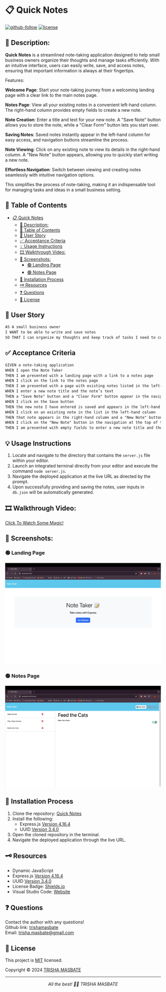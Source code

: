 # 📋 Quick Notes

[![github-follow](https://img.shields.io/github/followers/trishamasbate?label=Follow&logoColor=purple&style=social)](https://github.com/trishamasbate)
[![license](https://img.shields.io/badge/License-MIT-brightgreen.svg)](https://choosealicense.com/licenses/mit/)


## 📃 Description:
**Quick Notes** is a streamlined note-taking application designed to help small business owners organize their thoughts and manage tasks efficiently. With an intuitive interface, users can easily write, save, and access notes, ensuring that important information is always at their fingertips.

Features:

  **Welcome Page**: Start your note-taking journey from a welcoming landing page with a clear link to the main notes page.

  **Notes Page**: View all your existing notes in a convenient left-hand column. The right-hand column provides empty fields to create a new note.

  **Note Creation**: Enter a title and text for your new note. A "Save Note" button allows you to store the note, while a "Clear Form" button lets you start over.

  **Saving Notes**: Saved notes instantly appear in the left-hand column for easy access, and navigation buttons streamline the process.

  **Note Viewing**: Click on any existing note to view its details in the right-hand column. A "New Note" button appears, allowing you to quickly start writing a new note.

  **Effortless Navigation**: Switch between viewing and creating notes seamlessly with intuitive navigation options.

This simplifies the process of note-taking, making it an indispensable tool for managing tasks and ideas in a small business setting.

## 📌 Table of Contents
- [📋 Quick Notes](#-quick-notes)
  - [📃 Description:](#-description)
  - [📌 Table of Contents](#-table-of-contents)
  - [🔎 User Story](#-user-story)
  - [✅ Acceptance Criteria](#-acceptance-criteria)
  - [💡 Usage Instructions](#-usage-instructions)
  - [🎞️ Walkthrough Video:](#️-walkthrough-video)
  - [📸 Screenshots:](#-screenshots)
    - [🟢 Landing Page](#-landing-page)
    - [🟢 Notes Page](#-notes-page)
  - [📲 Installation Process](#-installation-process)
  - [🗝️ Resources](#️-resources)
  - [❓ Questions](#-questions)
  - [🪪 License](#-license)

## 🔎 User Story
```md
AS A small business owner
I WANT to be able to write and save notes
SO THAT I can organize my thoughts and keep track of tasks I need to complete
```

## ✅ Acceptance Criteria
```md
GIVEN a note-taking application
WHEN I open the Note Taker
THEN I am presented with a landing page with a link to a notes page
WHEN I click on the link to the notes page
THEN I am presented with a page with existing notes listed in the left-hand column, plus empty fields to enter a new note title and the note’s text in the right-hand column
WHEN I enter a new note title and the note’s text
THEN a "Save Note" button and a "Clear Form" button appear in the navigation at the top of the page
WHEN I click on the Save button
THEN the new note I have entered is saved and appears in the left-hand column with the other existing notes and the buttons in the navigation disappear
WHEN I click on an existing note in the list in the left-hand column
THEN that note appears in the right-hand column and a "New Note" button appears in the navigation
WHEN I click on the "New Note" button in the navigation at the top of the page
THEN I am presented with empty fields to enter a new note title and the note’s text in the right-hand column and the button disappears
```

## 💡 Usage Instructions
1.	Locate and navigate to the directory that contains the `server.js` file within your editor.
2.	Launch an integrated terminal directly from your editor and execute the command `node server.js`.
3.	Navigate the deployed application at the live URL as directed by the prompt.
4.	Upon successfully providing and saving the notes, user inputs in `db.json` will be automatically generated.


## 🎞️ Walkthrough Video:
[Click To Watch Some Magic!](https://youtu.be/oX4rmz8SycQ?si=zqz4oc6RHigQCUNe)

## 📸 Screenshots:
### 🟢 Landing Page
![](./assets_example/landing-page.png)
### 🟢 Notes Page
![](./assets_example/notes-page.png)

## 📲 Installation Process
1. Clone the repository: [Quick Notes](https://github.com/trishamasbate/quick-notes)
2. Install the following: 
   - Express.js [Version 4.16.4](https://www.npmjs.com/package/express/v/4.16.4) 
   - UUID [Version 3.4.0](https://www.npmjs.com/package/uuid)
3. Open the cloned repository in the terminal.
4. Navigate the deployed application through the live URL.


## 🗝️ Resources
- Dynamic JavaScript
- Express.js [Version 4.16.4](https://www.npmjs.com/package/express/v/4.16.4) 
- UUID [Version 3.4.0](https://www.npmjs.com/package/uuid)
- License Badge: [Shields.io](https://shields.io/)
- Visual Studio Code: [Website](https://code.visualstudio.com/)


## ❓ Questions
Contact the author with any questions!<br>
Github link: [trishamasbate](https://github.com/trishamasbate)<br>
Email: trisha.masbate@gmail.com

## 🪪 License
This project is [MIT](https://choosealicense.com/licenses/mit/) licensed.<br />

Copyright © 2024 [TRISHA MASBATE](https://github.com/trishamasbate)
  
<hr>
<p align='center'><i>
All the best! 🤟🏻 TRISHA MASBATE
</i></p>
  

